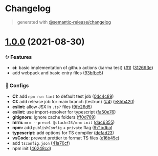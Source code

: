 # Changelog

> generated with [@semantic-release/changelog](https://github.com/semantic-release/changelog)

# [1.0.0](https://github.com/stackr23/react-stack/compare/46248cd43a1d3c7e34875d12f4a761fed191dba3...v1.0.0) (2021-08-30)

### :sparkles: Features

- **ci:** basic implementation of github actions (karma test) ([#1](https://github.com/stackr23/react-stack/issues/1)) ([312693e](https://github.com/stackr23/react-stack/commit/312693e6ef6543d71080de9c29b4457dea6f59f2))
- add webpack and basic entry files ([93bfbc5](https://github.com/stackr23/react-stack/commit/93bfbc556623d2209c5e87da28a1273eeb542833))

### :wrench: Configs

- **CI:** add `npm run lint` to default test job ([0dc4c89](https://github.com/stackr23/react-stack/commit/0dc4c89dfd032ffd033ef660b0ea4d0667310cf8))
- **CI:** add release job for main branch (testrun) ([#4](https://github.com/stackr23/react-stack/issues/4)) ([e85b420](https://github.com/stackr23/react-stack/commit/e85b4206085a55331978e05eda5c7f21ef2a1f56))
- **eslint:** allow JSX in `.ts?` files ([9fe26d5](https://github.com/stackr23/react-stack/commit/9fe26d5a02e66eaf3d1434fd78e9eccf45c6f6f3))
- **eslint:** use import-resolver for typescript ([fa50e76](https://github.com/stackr23/react-stack/commit/fa50e7682f132a7e3d1f9460ab3fad40c5ea3621))
- **gitignore:** ignore cache folders ([ff0d789](https://github.com/stackr23/react-stack/commit/ff0d789fe97d1cdf7734d83fdd674bb4acf1845e))
- **mrm:** `mrm --preset @stackr23/mrm init` ([dac6355](https://github.com/stackr23/react-stack/commit/dac6355a73f531bdbfeeeab5ed51e7559b770f2c))
- **npm:** add `publishConfig` + `private` flag ([971bdba](https://github.com/stackr23/react-stack/commit/971bdbac07632721cfa5309aae4d40db2322b702))
- **typescript:** add options for TS compiler ([defad23](https://github.com/stackr23/react-stack/commit/defad236e1d0546f6a03e5690cc3e4fa2e5dfc98))
- **vsCode:** prevent prettier to format TS files ([e16b45c](https://github.com/stackr23/react-stack/commit/e16b45c99df9a285776d6342d39d0db4083131cc))
- add `tsconfig.json` ([41a70cf](https://github.com/stackr23/react-stack/commit/41a70cf8eef483c1eec712cf8166cd0411b5b753))
- npm init ([46248cd](https://github.com/stackr23/react-stack/commit/46248cd43a1d3c7e34875d12f4a761fed191dba3))
